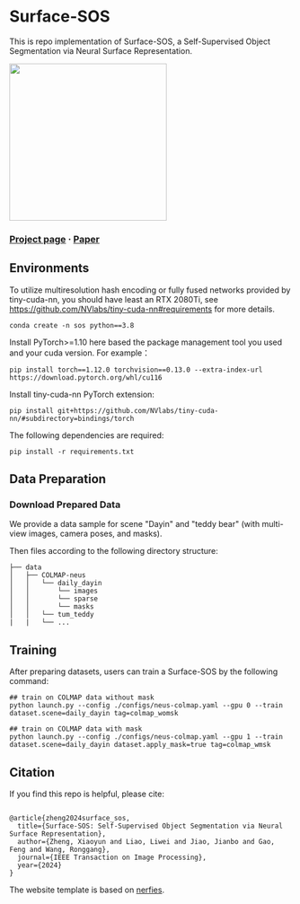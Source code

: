# Surface-SOS

This is repo implementation of Surface-SOS, a Self-Supervised Object Segmentation via Neural Surface Representation.

<div>
<img src="./static/videos/daily_dayin_res.gif" height="280"/>
</div>

### [Project page](https://zhengxyun.github.io/Surface-SOS/) · [Paper](https://ieeexplore.ieee.org/abstract/document/10471326) 

## Environments

To utilize multiresolution hash encoding or fully fused networks provided by tiny-cuda-nn, you should have least an RTX 2080Ti, see https://github.com/NVlabs/tiny-cuda-nn#requirements for more details.

```
conda create -n sos python==3.8
```

Install PyTorch>=1.10 here based the package management tool you used and your cuda version. For example：
```
pip install torch==1.12.0 torchvision==0.13.0 --extra-index-url https://download.pytorch.org/whl/cu116
```

Install tiny-cuda-nn PyTorch extension: 
```
pip install git+https://github.com/NVlabs/tiny-cuda-nn/#subdirectory=bindings/torch
```

The following dependencies are required:
```
pip install -r requirements.txt
```

## Data Preparation
### Download Prepared Data
We provide a data sample for scene "Dayin" and "teddy bear" (with multi-view images, camera poses, and masks).

Then files according to the following directory structure:

```
├── data
│   ├── COLMAP-neus
│   │   └── daily_dayin 
│   │       └── images 
│   │       └── sparse
│   │       └── masks
│   │   └── tum_teddy 
|   |   └── ...

```


## Training

After preparing datasets, users can train a Surface-SOS by the following command:

```
## train on COLMAP data without mask
python launch.py --config ./configs/neus-colmap.yaml --gpu 0 --train dataset.scene=daily_dayin tag=colmap_womsk

## train on COLMAP data with mask
python launch.py --config ./configs/neus-colmap.yaml --gpu 1 --train dataset.scene=daily_dayin dataset.apply_mask=true tag=colmap_wmsk

```

## Citation

If you find this repo is helpful, please cite:

```

@article{zheng2024surface_sos,
  title={Surface-SOS: Self-Supervised Object Segmentation via Neural Surface Representation},
  author={Zheng, Xiaoyun and Liao, Liwei and Jiao, Jianbo and Gao, Feng and Wang, Ronggang},
  journal={IEEE Transaction on Image Processing},
  year={2024}
}

```


The website template is based on [nerfies](https://github.com/nerfies/nerfies.github.io).
